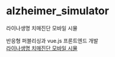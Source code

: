 # alzheimer_simulator
라이나생명 치매진단 모바일 시뮬


반응형 퍼블리싱과 vue.js 프론트엔드 개발</br>
<a href="https://nyhya.cafe24.com/project/project02/prudential-financial-simulation/index.html#/">라이나생명 치매진단 모바일 시뮬</a>


